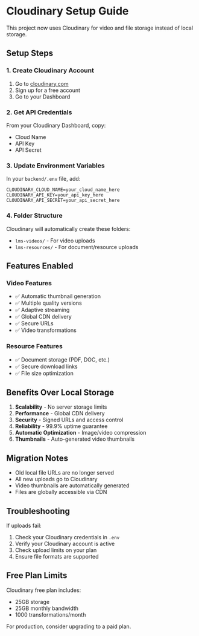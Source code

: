 # Cloudinary Setup Guide

This project now uses Cloudinary for video and file storage instead of local storage.

## Setup Steps

### 1. Create Cloudinary Account
1. Go to [cloudinary.com](https://cloudinary.com)
2. Sign up for a free account
3. Go to your Dashboard

### 2. Get API Credentials
From your Cloudinary Dashboard, copy:
- Cloud Name
- API Key  
- API Secret

### 3. Update Environment Variables
In your `backend/.env` file, add:

```env
CLOUDINARY_CLOUD_NAME=your_cloud_name_here
CLOUDINARY_API_KEY=your_api_key_here
CLOUDINARY_API_SECRET=your_api_secret_here
```

### 4. Folder Structure
Cloudinary will automatically create these folders:
- `lms-videos/` - For video uploads
- `lms-resources/` - For document/resource uploads

## Features Enabled

### Video Features
- ✅ Automatic thumbnail generation
- ✅ Multiple quality versions
- ✅ Adaptive streaming
- ✅ Global CDN delivery
- ✅ Secure URLs
- ✅ Video transformations

### Resource Features  
- ✅ Document storage (PDF, DOC, etc.)
- ✅ Secure download links
- ✅ File size optimization

## Benefits Over Local Storage

1. **Scalability** - No server storage limits
2. **Performance** - Global CDN delivery
3. **Security** - Signed URLs and access control
4. **Reliability** - 99.9% uptime guarantee
5. **Automatic Optimization** - Image/video compression
6. **Thumbnails** - Auto-generated video thumbnails

## Migration Notes

- Old local file URLs are no longer served
- All new uploads go to Cloudinary
- Video thumbnails are automatically generated
- Files are globally accessible via CDN

## Troubleshooting

If uploads fail:
1. Check your Cloudinary credentials in `.env`
2. Verify your Cloudinary account is active
3. Check upload limits on your plan
4. Ensure file formats are supported

## Free Plan Limits

Cloudinary free plan includes:
- 25GB storage
- 25GB monthly bandwidth
- 1000 transformations/month

For production, consider upgrading to a paid plan.